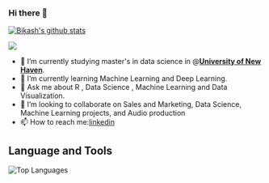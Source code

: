 ### Hi there 👋

[![Bikash's github stats](https://github-readme-stats.vercel.app/api?username=Dpakkk)](https://github.com/anuraghazra/github-readme-stats)

![](https://komarev.com/ghpvc/?username=Dpakkk&color=green)

- 🔭 I’m currently studying master's in data science in @[**University of New Haven**](https://www.newhaven.edu).
- 🌱 I’m currently learning Machine Learning and Deep Learning.
- 💬 Ask me about R , Data Science , Machine Learning and Data Visualization.
- 👯 I’m looking to collaborate on Sales and Marketing, Data Science, Machine Learning projects, and Audio production
- 📫 How to reach me:[linkedin](https://www.linkedin.com/in/bikpo/)


## **Language and Tools**

![Top Languages](https://github-readme-stats.vercel.app/api/top-langs/?username=Dpakkk&theme=graywhite)
